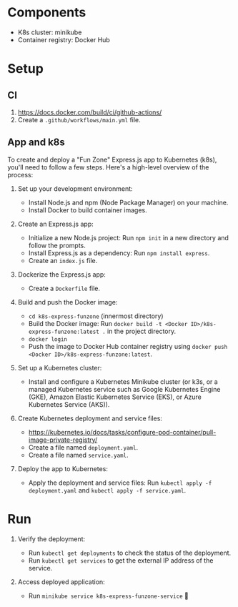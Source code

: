 # Components

- K8s cluster: minikube
- Container registry: Docker Hub

# Setup

## CI

1. https://docs.docker.com/build/ci/github-actions/
2. Create a `.github/workflows/main.yml` file.

## App and k8s

To create and deploy a "Fun Zone" Express.js app to Kubernetes (k8s), you'll need to follow a few steps. Here's a high-level overview of the process:

1. Set up your development environment:
   - Install Node.js and npm (Node Package Manager) on your machine.
   - Install Docker to build container images.

2. Create an Express.js app:
   - Initialize a new Node.js project: Run `npm init` in a new directory and follow the prompts.
   - Install Express.js as a dependency: Run `npm install express`.
   - Create an `index.js` file.

3. Dockerize the Express.js app:
   - Create a `Dockerfile` file.

4. Build and push the Docker image:
   - `cd k8s-express-funzone` (innermost directory)
   - Build the Docker image: Run `docker build -t <Docker ID>/k8s-express-funzone:latest .` in the project directory.
   - `docker login`
   - Push the image to Docker Hub container registry using `docker push <Docker ID>/k8s-express-funzone:latest`.

5. Set up a Kubernetes cluster:
   - Install and configure a Kubernetes Minikube cluster (or k3s, or a managed Kubernetes service such as Google Kubernetes Engine (GKE), Amazon Elastic Kubernetes Service (EKS), or Azure Kubernetes Service (AKS)).

6. Create Kubernetes deployment and service files:
   - https://kubernetes.io/docs/tasks/configure-pod-container/pull-image-private-registry/
   - Create a file named `deployment.yaml`.
   - Create a file named `service.yaml`.

7. Deploy the app to Kubernetes:
   - Apply the deployment and service files: Run `kubectl apply -f deployment.yaml` and `kubectl apply -f service.yaml`.

# Run

1. Verify the deployment:
   - Run `kubectl get deployments` to check the status of the deployment.
   - Run `kubectl get services` to get the external IP address of the service.

2. Access deployed application:
   - Run `minikube service k8s-express-funzone-service` 🎉
